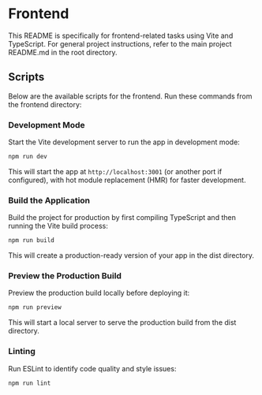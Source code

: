 # Frontend

This README is specifically for frontend-related tasks using Vite and TypeScript. For general project instructions, refer to the main project README.md in the root directory.

## Scripts

Below are the available scripts for the frontend. Run these commands from the frontend directory:

### Development Mode

Start the Vite development server to run the app in development mode:

```bash
npm run dev
```

This will start the app at `http://localhost:3001` (or another port if configured), with hot module replacement (HMR) for faster development.

### Build the Application

Build the project for production by first compiling TypeScript and then running the Vite build process:

```bash
npm run build
```

This will create a production-ready version of your app in the dist directory.

### Preview the Production Build

Preview the production build locally before deploying it:

```bash
npm run preview
```

This will start a local server to serve the production build from the dist directory.

### Linting

Run ESLint to identify code quality and style issues:

```bash
npm run lint
```

